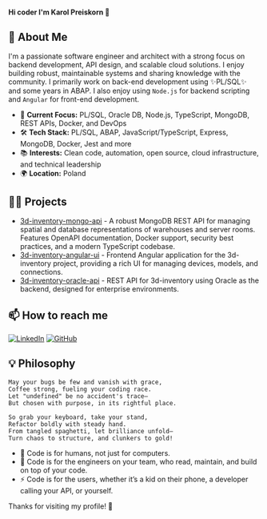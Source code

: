 #### Hi coder I'm Karol Preiskorn 👋

## 🚀 About Me

I'm a passionate software engineer and architect with a strong focus on backend development, API design, and scalable cloud solutions. I enjoy building robust, maintainable systems and sharing knowledge with the community.
I primarily work on back-end development using ✨PL/SQL✨ and some years in ABAP. I also enjoy using `Node.js` for backend scripting and `Angular` for front-end development.

- 🏢 **Current Focus:** PL/SQL, Oracle DB, Node.js, TypeScript, MongoDB, REST APIs, Docker, and DevOps
- 🛠️ **Tech Stack:** PL/SQL, ABAP, JavaScript/TypeScript, Express, MongoDB, Docker, Jest and more
- 📚 **Interests:** Clean code, automation, open source, cloud infrastructure, and technical leadership
- 🌍 **Location:** Poland


## 🧑‍💻 Projects
- [3d-inventory-mongo-api](https://github.com/karol-preiskorn/3d-inventory-mongo-api) - A robust MongoDB REST API for managing spatial and database representations of warehouses and server rooms. Features OpenAPI documentation, Docker support, security best practices, and a modern TypeScript codebase.
- [3d-inventory-angular-ui](https://github.com/karol-preiskorn/3d-inventory-angular-ui) - Frontend Angular application for the 3d-inventory project, providing a rich UI for managing devices, models, and connections.
- [3d-inventory-oracle-api](https://github.com/karol-preiskorn/3d-inventory-oracle-api) - REST API for 3d-inventory using Oracle as the backend, designed for enterprise environments.

## 📫 How to reach me
 
[![LinkedIn](https://img.shields.io/badge/LinkedIn-Connect-blue?logo=linkedin)](https://www.linkedin.com/in/karol-preiskorn/)
[![GitHub](https://img.shields.io/github/followers/karol-preiskorn?label=GitHub&style=social)](https://github.com/karol-preiskorn)


## 💡 Philosophy

```
May your bugs be few and vanish with grace,
Coffee strong, fueling your coding race.
Let "undefined" be no accident's trace—
But chosen with purpose, in its rightful place.

So grab your keyboard, take your stand,
Refactor boldly with steady hand.
From tangled spaghetti, let brilliance unfold—
Turn chaos to structure, and clunkers to gold!
```

- 🤔 Code is for humans, not just for computers.
- 👯 Code is for the engineers on your team, who read, maintain, and build on top of your code.
- ⚡ Code is for the users, whether it’s a kid on their phone, a developer calling your API, or yourself.

Thanks for visiting my profile! 🚀
